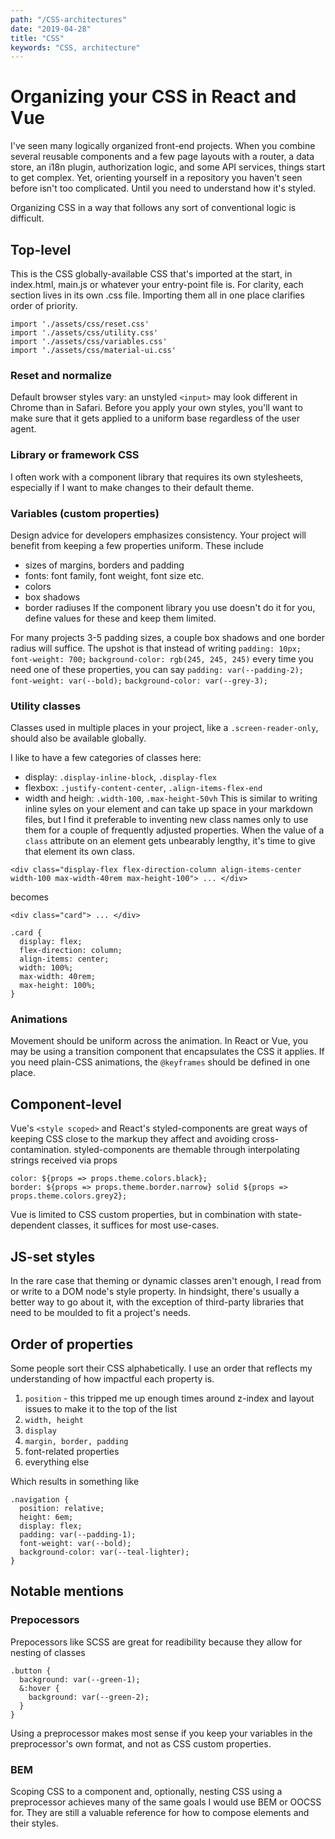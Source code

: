 ```yaml
---
path: "/CSS-architectures"
date: "2019-04-28"
title: "CSS"
keywords: "CSS, architecture"
---
```


# Organizing your CSS in React and Vue

I've seen many logically organized front-end projects. When you combine several reusable components and a few page layouts with a router, a data store, an i18n plugin, authorization logic, and some API services, things start to get complex. Yet, orienting yourself in a repository you haven't seen before isn't too complicated. Until you need to understand how it's styled.

Organizing CSS in a way that follows any sort of conventional logic is difficult.

## Top-level
This is the CSS globally-available CSS that's imported at the start, in index.html, main.js or whatever your entry-point file is. For clarity, each section lives in its own .css file. Importing them all in one place clarifies order of priority.
```
import './assets/css/reset.css'
import './assets/css/utility.css'
import './assets/css/variables.css'
import './assets/css/material-ui.css'
```

### Reset and normalize
Default browser styles vary: an unstyled `<input>` may look different in Chrome than in Safari. Before you apply your own styles, you'll want to make sure that it gets applied to a uniform base regardless of the user agent.

### Library or framework CSS
I often work with a component library that requires its own stylesheets, especially if I want to make changes to their default theme.

### Variables (custom properties)
Design advice for developers emphasizes consistency. Your project will benefit from keeping a few properties uniform. These include
- sizes of margins, borders and padding
- fonts: font family, font weight, font size etc.
- colors
- box shadows
- border radiuses
If the component library you use doesn't do it for you, define values for these and keep them limited.

For many projects 3-5 padding sizes, a couple box shadows and one border radius will suffice. The upshot is that instead of writing
`padding: 10px;`
`font-weight: 700;`
`background-color: rgb(245, 245, 245)`
every time you need one of these properties, you can say
`padding: var(--padding-2);`
`font-weight: var(--bold);`
`background-color: var(--grey-3);`

### Utility classes
Classes used in multiple places in your project, like a `.screen-reader-only`, should also be available globally.

I like to have a few categories of classes here:
- display: `.display-inline-block`, `.display-flex`
- flexbox: `.justify-content-center`, `.align-items-flex-end`
- width and heigh: `.width-100`, `.max-height-50vh`
This is similar to writing inline syles on your element and can take up space in your markdown files, but I find it preferable to inventing new class names only to use them for a couple of frequently adjusted properties. When the value of a `class` attribute on an element gets unbearably lengthy, it's time to give that element its own class.
```
<div class="display-flex flex-direction-column align-items-center width-100 max-width-40rem max-height-100"> ... </div>
```
becomes
```
<div class="card"> ... </div>

.card {
  display: flex;
  flex-direction: column;
  align-items: center;
  width: 100%;
  max-width: 40rem;
  max-height: 100%;
}
```

### Animations
Movement should be uniform across the animation. In React or Vue, you may be using a transition component that encapsulates the CSS it applies. If you need plain-CSS animations, the `@keyframes` should be defined in one place.

## Component-level
Vue's `<style scoped>` and React's styled-components are great ways of keeping CSS close to the markup they affect and avoiding cross-contamination. styled-components are themable through interpolating strings received via props
```
color: ${props => props.theme.colors.black};
border: ${props => props.theme.border.narrow} solid ${props => props.theme.colors.grey2};
```
Vue is limited to CSS custom properties, but in combination with state-dependent classes, it suffices for most use-cases.

## JS-set styles
In the rare case that theming or dynamic classes aren't enough, I read from or write to a DOM node's style property. In hindsight, there's usually a better way to go about it, with the exception of third-party libraries that need to be moulded to fit a project's needs.

## Order of properties
Some people sort their CSS alphabetically. I use an order that reflects my understanding of how impactful each property is.
1. `position` - this tripped me up enough times around z-index and layout issues to make it to the top of the list
2. `width, height`
3. `display`
4. `margin, border, padding`
5. font-related properties
6. everything else

Which results in something like
```
.navigation {
  position: relative;
  height: 6em;
  display: flex;
  padding: var(--padding-1);
  font-weight: var(--bold);
  background-color: var(--teal-lighter);
}
```

## Notable mentions

### Prepocessors
Prepocessors like SCSS are great for readibility because they allow for nesting of classes
```
.button {
  background: var(--green-1);
  &:hover {
    background: var(--green-2);
  }
}
```
Using a preprocessor makes most sense if you keep your variables in the preprocessor's own format, and not as CSS custom properties.

### BEM
Scoping CSS to a component and, optionally, nesting CSS using a preprocessor achieves many of the same goals I would use BEM or OOCSS for. They are still a valuable reference for how to compose elements and their styles.